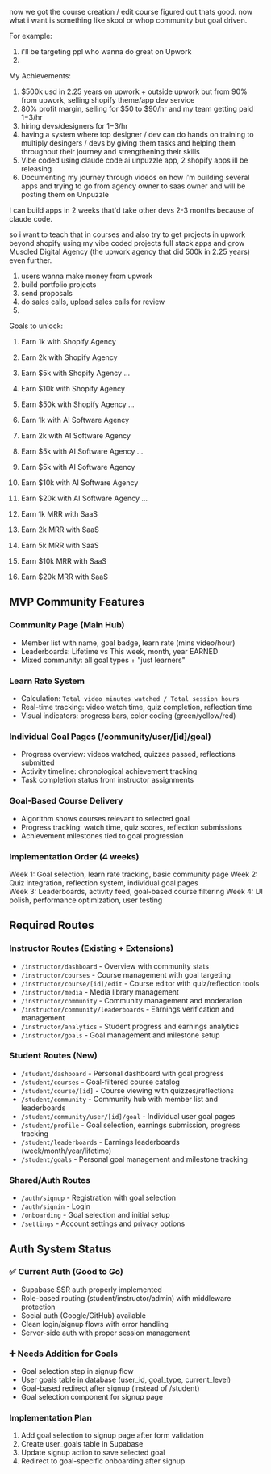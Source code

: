 now we got the course creation / edit course figured out thats good. now what i want is something like skool or whop community but goal driven. 

For example:
1. i'll be targeting ppl who wanna do great on Upwork
2. 


My Achievements:
1. $500k usd in 2.25 years on upwork + outside upwork but from 90% from upwork, selling shopify theme/app dev service
2. 80% profit margin, selling for $50 to $90/hr and my team getting paid $1-$3/hr
3. hiring devs/designers for $1-$3/hr 
4. having a system where top designer / dev can do hands on training to multiply desingers / devs by giving them tasks and helping them throughout their journey and strengthening their skills
5. Vibe coded using claude code ai unpuzzle app, 2 shopify apps ill be releasing
6. Documenting my journey through videos on how i'm building several apps and trying to go from agency owner to saas owner and will be posting them on Unpuzzle

I can build apps in 2 weeks that'd take other devs 2-3 months because of claude code.

so i want to teach that in courses and also try to get projects in upwork beyond shopify using my vibe coded projects full stack apps and grow Muscled Digital Agency (the upwork agency that did 500k in 2.25 years) even further.

1. users wanna make money from upwork
2. build portfolio projects
3. send proposals
4. do sales calls, upload sales calls for review
5. 


Goals to unlock:
1. Earn 1k with Shopify Agency
1. Earn 2k with Shopify Agency
2. Earn $5k with Shopify Agency
...
3. Earn $10k with Shopify Agency
4. Earn $50k with Shopify Agency
...


1. Earn 1k with AI Software Agency
1. Earn 2k with AI Software Agency
2. Earn $5k with AI Software Agency
...
3. Earn $5k with AI Software Agency
4. Earn $10k with AI Software Agency
3. Earn $20k with AI Software Agency
...

1. Earn 1k MRR with SaaS
2. Earn 2k MRR with SaaS
3. Earn 5k MRR with SaaS
4. Earn $10k MRR with SaaS
5. Earn $20k MRR with SaaS

## MVP Community Features

### Community Page (Main Hub)
- Member list with name, goal badge, learn rate (mins video/hour)
- Leaderboards: Lifetime vs This week, month, year EARNED
- Mixed community: all goal types + "just learners"

### Learn Rate System
- Calculation: `Total video minutes watched / Total session hours`
- Real-time tracking: video watch time, quiz completion, reflection time
- Visual indicators: progress bars, color coding (green/yellow/red)

### Individual Goal Pages (/community/user/[id]/goal)
- Progress overview: videos watched, quizzes passed, reflections submitted
- Activity timeline: chronological achievement tracking
- Task completion status from instructor assignments

### Goal-Based Course Delivery
- Algorithm shows courses relevant to selected goal
- Progress tracking: watch time, quiz scores, reflection submissions
- Achievement milestones tied to goal progression

### Implementation Order (4 weeks)
Week 1: Goal selection, learn rate tracking, basic community page
Week 2: Quiz integration, reflection system, individual goal pages  
Week 3: Leaderboards, activity feed, goal-based course filtering
Week 4: UI polish, performance optimization, user testing

## Required Routes

### Instructor Routes (Existing + Extensions)
- `/instructor/dashboard` - Overview with community stats
- `/instructor/courses` - Course management with goal targeting
- `/instructor/course/[id]/edit` - Course editor with quiz/reflection tools
- `/instructor/media` - Media library management
- `/instructor/community` - Community management and moderation
- `/instructor/community/leaderboards` - Earnings verification and management
- `/instructor/analytics` - Student progress and earnings analytics
- `/instructor/goals` - Goal management and milestone setup

### Student Routes (New)
- `/student/dashboard` - Personal dashboard with goal progress
- `/student/courses` - Goal-filtered course catalog
- `/student/course/[id]` - Course viewing with quizzes/reflections
- `/student/community` - Community hub with member list and leaderboards
- `/student/community/user/[id]/goal` - Individual user goal pages
- `/student/profile` - Goal selection, earnings submission, progress tracking
- `/student/leaderboards` - Earnings leaderboards (week/month/year/lifetime)
- `/student/goals` - Personal goal management and milestone tracking

### Shared/Auth Routes
- `/auth/signup` - Registration with goal selection
- `/auth/signin` - Login
- `/onboarding` - Goal selection and initial setup
- `/settings` - Account settings and privacy options

## Auth System Status

### ✅ Current Auth (Good to Go)
- Supabase SSR auth properly implemented
- Role-based routing (student/instructor/admin) with middleware protection
- Social auth (Google/GitHub) available
- Clean login/signup flows with error handling
- Server-side auth with proper session management

### ➕ Needs Addition for Goals
- Goal selection step in signup flow
- User goals table in database (user_id, goal_type, current_level)
- Goal-based redirect after signup (instead of /student)
- Goal selection component for signup page

### Implementation Plan
1. Add goal selection to signup page after form validation
2. Create user_goals table in Supabase
3. Update signup action to save selected goal
4. Redirect to goal-specific onboarding after signup

